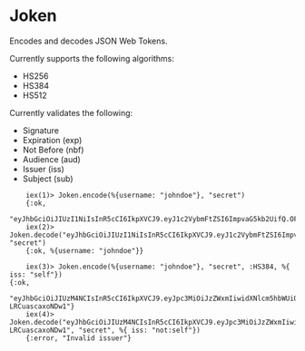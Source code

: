 Joken
=====

Encodes and decodes JSON Web Tokens.

Currently supports the following algorithms:

* HS256
* HS384
* HS512

Currently validates the following:

* Signature
* Expiration (exp)
* Not Before (nbf)
* Audience (aud)
* Issuer (iss)
* Subject (sub)

```
    iex(1)> Joken.encode(%{username: "johndoe"}, "secret")
    {:ok,
     "eyJhbGciOiJIUzI1NiIsInR5cCI6IkpXVCJ9.eyJ1c2VybmFtZSI6ImpvaG5kb2UifQ.OFY_3SbHl2YaM7Y4Lj24eVMtcDaGEZU7KRzYCV4cqog"}
    iex(2)> Joken.decode("eyJhbGciOiJIUzI1NiIsInR5cCI6IkpXVCJ9.eyJ1c2VybmFtZSI6ImpvaG5kb2UifQ.OFY_3SbHl2YaM7Y4Lj24eVMtcDaGEZU7KRzYCV4cqog", "secret")
    {:ok, %{username: "johndoe"}}

    iex(3)> Joken.encode(%{username: "johndoe"}, "secret", :HS384, %{ iss: "self"})                                                                                                                  {:ok,
     "eyJhbGciOiJIUzM4NCIsInR5cCI6IkpXVCJ9.eyJpc3MiOiJzZWxmIiwidXNlcm5hbWUiOiJqb2huZG9lIn0.wG_LAQ7Z3uRl7B0TEuxvfHdqikU3boPorm5ldS6dutJ9r076i-LRCuascaxoNDw1"}
    iex(4)> Joken.decode("eyJhbGciOiJIUzM4NCIsInR5cCI6IkpXVCJ9.eyJpc3MiOiJzZWxmIiwidXNlcm5hbWUiOiJqb2huZG9lIn0.wG_LAQ7Z3uRl7B0TEuxvfHdqikU3boPorm5ldS6dutJ9r076i-LRCuascaxoNDw1", "secret", %{ iss: "not:self"})
    {:error, "Invalid issuer"}
```
